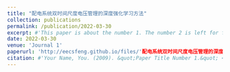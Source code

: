 ```yaml
---
title: "配电系统双时间尺度电压管理的深度强化学习方法"
collection: publications
permalink: /publication/2022-03-30
excerpt: #'This paper is about the number 1. The number 2 is left for future work.'
date: 2022-03-30
venue: 'Journal 1'
paperurl: 'http://eecsfeng.github.io/files/'配电系统双时间尺度电压管理的深度强化学习方法.pdf'
citation: #'Your Name, You. (2009). &quot;Paper Title Number 1.&quot; <i>Journal 1</i>. 1(1).'
---
```


